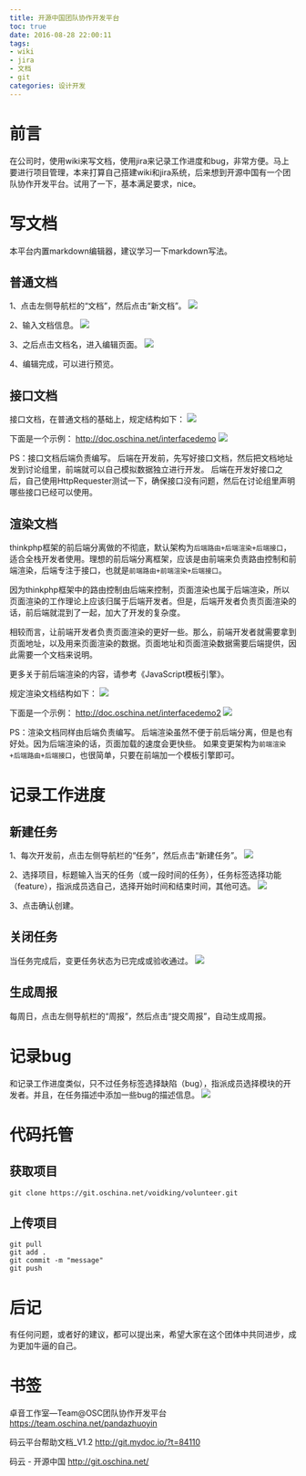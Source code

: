 ```yaml
---
title: 开源中国团队协作开发平台
toc: true
date: 2016-08-28 22:00:11
tags:
- wiki
- jira
- 文档
- git
categories: 设计开发
---
```

# 前言
在公司时，使用wiki来写文档，使用jira来记录工作进度和bug，非常方便。马上要进行项目管理，本来打算自己搭建wiki和jira系统，后来想到开源中国有一个团队协作开发平台。试用了一下，基本满足要求，nice。

<!--more-->

# 写文档
本平台内置markdown编辑器，建议学习一下markdown写法。
## 普通文档
1、点击左侧导航栏的“文档”，然后点击“新文档”。
![](http://7oxjrx.com1.z0.glb.clouddn.com//imgs/teamwork/newdoc.jpg?imageView2/0/w/700)

2、输入文档信息。
![](http://7oxjrx.com1.z0.glb.clouddn.com//imgs/teamwork/newdoc2.jpg?imageView2/0/w/700)

3、之后点击文档名，进入编辑页面。
![](http://7oxjrx.com1.z0.glb.clouddn.com//imgs/teamwork/editdoc.jpg?imageView2/0/w/700)

4、编辑完成，可以进行预览。

## 接口文档
接口文档，在普通文档的基础上，规定结构如下：
![](http://7oxjrx.com1.z0.glb.clouddn.com//imgs/teamwork/tree.jpg?imageView2/0/w/700)

下面是一个示例：
http://doc.oschina.net/interfacedemo
![](http://7oxjrx.com1.z0.glb.clouddn.com//imgs/teamwork/interfacedemo.jpg?imageView2/0/w/700)

PS：接口文档后端负责编写。
后端在开发前，先写好接口文档，然后把文档地址发到讨论组里，前端就可以自己模拟数据独立进行开发。
后端在开发好接口之后，自己使用HttpRequester测试一下，确保接口没有问题，然后在讨论组里声明哪些接口已经可以使用。

## 渲染文档
thinkphp框架的前后端分离做的不彻底，默认架构为`后端路由+后端渲染+后端接口`，适合全栈开发者使用。理想的前后端分离框架，应该是由前端来负责路由控制和前端渲染，后端专注于接口，也就是`前端路由+前端渲染+后端接口`。

因为thinkphp框架中的路由控制由后端来控制，页面渲染也属于后端渲染，所以页面渲染的工作理论上应该归属于后端开发者。但是，后端开发者负责页面渲染的话，前后端就混到了一起，加大了开发的复杂度。

相较而言，让前端开发者负责页面渲染的更好一些。那么，前端开发者就需要拿到页面地址，以及用来页面渲染的数据。页面地址和页面渲染数据需要后端提供，因此需要一个文档来说明。

更多关于前后端渲染的内容，请参考《JavaScript模板引擎》。

规定渲染文档结构如下：
![](http://7oxjrx.com1.z0.glb.clouddn.com//imgs/teamwork/tree2.jpg?imageView2/0/w/700)

下面是一个示例：
http://doc.oschina.net/interfacedemo2
![](http://7oxjrx.com1.z0.glb.clouddn.com//imgs/teamwork/interfacedemo2.jpg?imageView2/0/w/700)

PS：渲染文档同样由后端负责编写。
后端渲染虽然不便于前后端分离，但是也有好处。因为后端渲染的话，页面加载的速度会更快些。
如果变更架构为`前端渲染+后端路由+后端接口`，也很简单，只要在前端加一个模板引擎即可。


# 记录工作进度
## 新建任务
1、每次开发前，点击左侧导航栏的“任务”，然后点击“新建任务”。
![](http://7oxjrx.com1.z0.glb.clouddn.com//imgs/teamwork/task.jpg?imageView2/0/w/700)

2、选择项目，标题输入当天的任务（或一段时间的任务），任务标签选择功能（feature），指派成员选自己，选择开始时间和结束时间，其他可选。
![](http://7oxjrx.com1.z0.glb.clouddn.com//imgs/teamwork/task2.jpg?imageView2/0/w/700)

3、点击确认创建。

## 关闭任务
当任务完成后，变更任务状态为已完成或验收通过。
![](http://7oxjrx.com1.z0.glb.clouddn.com//imgs/teamwork/task3.jpg?imageView2/0/w/700)

## 生成周报
每周日，点击左侧导航栏的“周报”，然后点击“提交周报”，自动生成周报。

# 记录bug
和记录工作进度类似，只不过任务标签选择缺陷（bug），指派成员选择模块的开发者。并且，在任务描述中添加一些bug的描述信息。
![](http://7oxjrx.com1.z0.glb.clouddn.com//imgs/teamwork/bug.jpg?imageView2/0/w/700)

# 代码托管
## 获取项目
```
git clone https://git.oschina.net/voidking/volunteer.git
```

## 上传项目
```
git pull
git add .
git commit -m "message"
git push
```

# 后记
有任何问题，或者好的建议，都可以提出来，希望大家在这个团体中共同进步，成为更加牛逼的自己。

# 书签
卓音工作室—Team@OSC团队协作开发平台
https://team.oschina.net/pandazhuoyin

码云平台帮助文档_V1.2
http://git.mydoc.io/?t=84110

码云 - 开源中国
http://git.oschina.net/